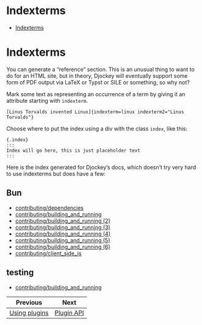 <!--
  DO NOT EDIT THIS FILE DIRECTLY!
  It is generated by djockey.
-->
# Indexterms

- [Indexterms](../plugins/indexterms.md#Indexterms)

<div id="Indexterms" class="section" id="Indexterms">

# Indexterms

You can generate a “reference” section. This is an unusual thing to want
to do for an HTML site, but in theory, Djockey will eventually support
some form of PDF output via LaTeX or Typst or SILE or something, so why
not?

Mark some text as representing an occurrence of a term by giving it an
attribute starting with `indexterm`.

``` djot
[Linus Torvalds invented Linux]{indexterm=linux indexterm2="Linus Torvalds"}
```

Choose where to put the index using a div with the class `index`, like
this:

``` djot
{.index}
:::
Index will go here, this is just placeholder text
:::
```

Here is the index generated for Djockey’s docs, which doesn’t try very
hard to use indexterms but does have a few:

## Bun

- [contributing/dependencies](../contributing/dependencies.md#indexterm-0)
- [contributing/building_and_running](../contributing/building_and_running.md#indexterm-1)
- [contributing/building_and_running
  (2)](../contributing/building_and_running.md#indexterm-2)
- [contributing/building_and_running
  (3)](../contributing/building_and_running.md#indexterm-3)
- [contributing/building_and_running
  (4)](../contributing/building_and_running.md#indexterm-4)
- [contributing/building_and_running
  (5)](contributing/building_and_running#indexterm-5)
- [contributing/building_and_running
  (6)](../contributing/building_and_running.md#indexterm-7)
- [contributing/client_side_js](../contributing/client_side_js.md#indexterm-8)

## testing

- [contributing/building_and_running](../contributing/building_and_running.md#indexterm-6)

</div>


| Previous | Next |
| - | - |
| [Using plugins](../plugins/using_plugins.md) | [Plugin API](../plugins/plugin_api.md) |